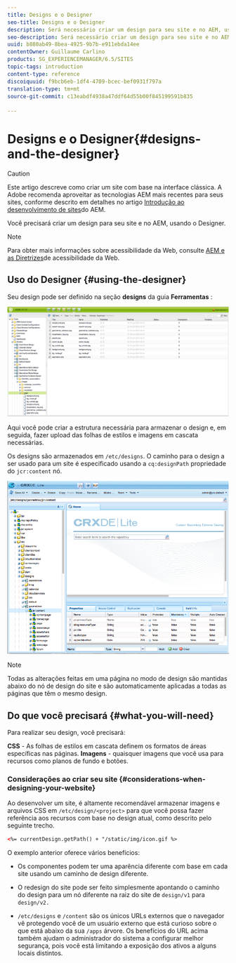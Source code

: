 ```yaml
---
title: Designs e o Designer
seo-title: Designs e o Designer
description: Será necessário criar um design para seu site e no AEM, usando o Designer
seo-description: Será necessário criar um design para seu site e no AEM, usando o Designer
uuid: b880ab49-8bea-4925-9b7b-e911ebda14ee
contentOwner: Guillaume Carlino
products: SG_EXPERIENCEMANAGER/6.5/SITES
topic-tags: introduction
content-type: reference
discoiquuid: f9bcb6eb-1df4-4709-bcec-bef0931f797a
translation-type: tm+mt
source-git-commit: c13eabdf4938a47ddf64d55b00f845199591b835

---
```



# Designs e o Designer{#designs-and-the-designer}

>[!CAUTION]
>
>Este artigo descreve como criar um site com base na interface clássica. A Adobe recomenda aproveitar as tecnologias AEM mais recentes para seus sites, conforme descrito em detalhes no artigo [Introdução ao desenvolvimento de sites](/help/sites-developing/getting-started.md)do AEM.

Você precisará criar um design para seu site e no AEM, usando o Designer.

>[!NOTE]
>
>Para obter mais informações sobre acessibilidade da Web, consulte [AEM e as Diretrizes](/help/managing/web-accessibility.md)de acessibilidade da Web.

## Uso do Designer {#using-the-designer}

Seu design pode ser definido na seção **designs** da guia **Ferramentas** :

![screen_shot_2012-02-01at30237pm](assets/screen_shot_2012-02-01at30237pm.png)

Aqui você pode criar a estrutura necessária para armazenar o design e, em seguida, fazer upload das folhas de estilos e imagens em cascata necessárias.

Os designs são armazenados em `/etc/designs`. O caminho para o design a ser usado para um site é especificado usando a `cq:designPath` propriedade do `jcr:content` nó.

![chlimage_1-74](assets/chlimage_1-74a.png)

>[!NOTE]
>
>Todas as alterações feitas em uma página no modo de design são mantidas abaixo do nó de design do site e são automaticamente aplicadas a todas as páginas que têm o mesmo design.

## Do que você precisará {#what-you-will-need}

Para realizar seu design, você precisará:

**CSS** - As folhas de estilos em cascata definem os formatos de áreas específicas nas páginas.
**Imagens** - quaisquer imagens que você usa para recursos como planos de fundo e botões.

### Considerações ao criar seu site {#considerations-when-designing-your-website}

Ao desenvolver um site, é altamente recomendável armazenar imagens e arquivos CSS em `/etc/design/<project>` para que você possa fazer referência aos recursos com base no design atual, como descrito pelo seguinte trecho.

```xml
<%= currentDesign.getPath() + "/static/img/icon.gif %>
```

O exemplo anterior oferece vários benefícios:

* Os componentes podem ter uma aparência diferente com base em cada site usando um caminho de design diferente.
* O redesign do site pode ser feito simplesmente apontando o caminho do design para um nó diferente na raiz do site de `design/v1` para `design/v2.`

* `/etc/designs` e `/content` são os únicos URLs externos que o navegador vê protegendo você de um usuário externo que está curioso sobre o que está abaixo da sua `/apps` árvore. Os benefícios do URL acima também ajudam o administrador do sistema a configurar melhor segurança, pois você está limitando a exposição dos ativos a alguns locais distintos.

